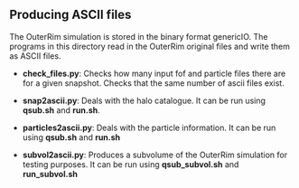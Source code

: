 ## Producing ASCII files

The OuterRim simulation is stored in the binary format genericIO. The programs in this directory read in the OuterRim original files and write them as ASCII files.

* **check_files.py**: Checks how many input fof and particle files there are for a given snapshot. Checks that the same number of ascii files exist.

* **snap2ascii.py**: Deals with the halo catalogue. It can be run using **qsub.sh** and **run.sh**.

* **particles2ascii.py**: Deals with the particle information. It can be run using **qsub.sh** and **run.sh**

* **subvol2ascii.py**: Produces a subvolume of the OuterRim simulation for testing purposes. It can be run using **qsub_subvol.sh** and **run_subvol.sh**
